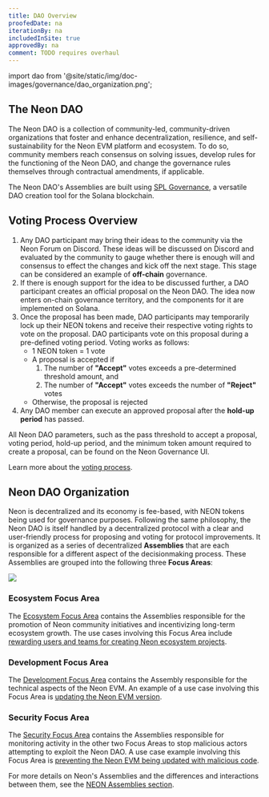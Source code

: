 ```yaml
---
title: DAO Overview
proofedDate: na
iterationBy: na
includedInSite: true
approvedBy: na
comment: TODO requires overhaul
---
```


import dao from '@site/static/img/doc-images/governance/dao_organization.png';


## The Neon DAO

The Neon DAO is a collection of community-led, community-driven organizations that foster and enhance decentralization, resilience, and self-sustainability for the Neon EVM platform and ecosystem. To do so, community members reach consensus on solving issues, develop rules for the functioning of the Neon DAO, and change the governance rules themselves through contractual amendments, if applicable.

The Neon DAO's Assemblies are built using [SPL Governance](https://github.com/solana-labs/solana-program-library/tree/master/governance), a versatile DAO creation tool for the Solana blockchain.

## Voting Process Overview

1. Any DAO participant may bring their ideas to the community via the Neon Forum on Discord. These ideas will be discussed on Discord and evaluated by the community to gauge whether there is enough will and consensus to effect the changes and kick off the next stage. This stage can be considered an example of **off-chain** governance.
2. If there is enough support for the idea to be discussed further, a DAO participant creates an official proposal on the Neon DAO. The idea now enters on-chain governance territory, and the components for it are implemented on Solana.  
3. Once the proposal has been made, DAO participants may temporarily lock up their NEON tokens and receive their respective voting rights to vote on the proposal. DAO participants vote on this proposal during a pre-defined voting period. Voting works as follows:
   * 1 NEON token = 1 vote
   * A proposal is accepted if
     1. The number of **"Accept"** votes exceeds a pre-determined threshold amount, and
     2. The number of **"Accept"** votes exceeds the number of **"Reject"** votes
   * Otherwise, the proposal is rejected
4. Any DAO member can execute an approved proposal after the **hold-up period** has passed.

All Neon DAO parameters, such as the pass threshold to accept a proposal, voting period, hold-up period, and the minimum token amount required to create a proposal, can be found on the Neon Governance UI.

Learn more about the [voting process](/docs/governance/proposals.md).

## Neon DAO Organization

Neon is decentralized and its economy is fee-based, with NEON tokens being used for governance purposes. Following the same philosophy, the Neon DAO is itself handled by a decentralized protocol with a clear and user-friendly process for proposing and voting for protocol improvements. It is organized as a series of decentralized **Assemblies** that are each responsible for a different aspect of the decisionmaking process. These Assemblies are grouped into the following three **Focus Areas**:

<div className='neon-img-box-600' style={{textAlign: 'center', width: 600, display: 'block', margin: 'auto'}}>

<img src={dao} />

</div>


### Ecosystem Focus Area

The [Ecosystem Focus Area](/docs/governance/neon_daos/#ecosystem-focus-area) contains the Assemblies responsible for the promotion of Neon community initiatives and incentivizing long-term ecosystem growth. The use cases involving this Focus Area include [rewarding users and teams for creating Neon ecosystem projects](/docs/governance/neon_daos/#usage-scenarios).

### Development Focus Area

The [Development Focus Area](/docs/governance/neon_daos/#development-focus-area) contains the Assembly responsible for the technical aspects of the Neon EVM. An example of a use case involving this Focus Area is [updating the Neon EVM version](/docs/governance/neon_daos/#usage-scenarios-1).

### Security Focus Area

The [Security Focus Area](/docs/governance/neon_daos/#security-focus-area) contains the Assemblies responsible for monitoring activity in the other two Focus Areas to stop malicious actors attempting to exploit the Neon DAO. A use case example involving this Focus Area is [preventing the Neon EVM being updated with malicious code](/docs/governance/proposals/#preventing-evm-being-updated-with-malicious-code).

For more details on Neon's Assemblies and the differences and interactions between them, see the [NEON Assemblies section](/docs/governance/neon_daos/).
